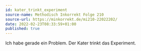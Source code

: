 ```yaml
---
id: kater_trinkt_experiment
source-name: Methodisch Inkorrekt Folge 210
source-url: https://minkorrekt.de/mi210-22022202/
date: 2022-02-23T08:33:59+01:00
published: true
---
```


Ich habe gerade ein Problem. Der Kater trinkt das Experiment.
